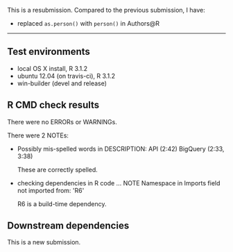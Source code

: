 This is a resubmission. Compared to the previous submission, I have:

* replaced `as.person()` with `person()` in Authors@R

---

## Test environments
* local OS X install, R 3.1.2
* ubuntu 12.04 (on travis-ci), R 3.1.2
* win-builder (devel and release)

## R CMD check results
There were no ERRORs or WARNINGs. 

There were 2 NOTEs:

* Possibly mis-spelled words in DESCRIPTION:
  API (2:42) BigQuery (2:33, 3:38)
  
  These are correctly spelled.

* checking dependencies in R code ... NOTE
  Namespace in Imports field not imported from: 'R6'

  R6 is a build-time dependency.

## Downstream dependencies
This is a new submission.
